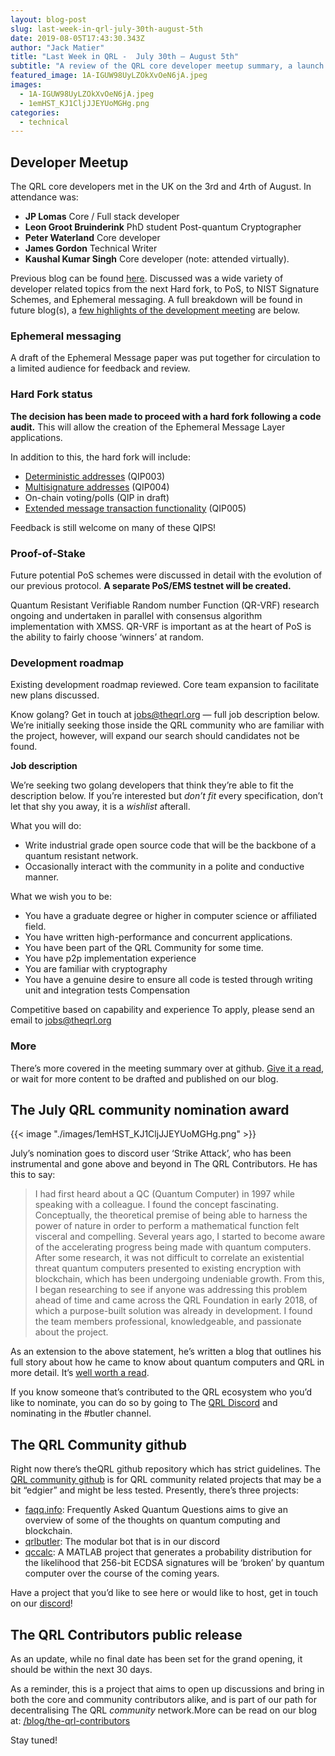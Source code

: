 ```yaml
---
layout: blog-post
slug: last-week-in-qrl-july-30th-august-5th
date: 2019-08-05T17:43:30.343Z
author: "Jack Matier"
title: "Last Week in QRL -  July 30th — August 5th"
subtitle: "A review of the QRL core developer meetup summary, a launch of the QRL community github, and the July QRL community nomination."
featured_image: 1A-IGUW98UyLZOkXvOeN6jA.jpeg
images:
  - 1A-IGUW98UyLZOkXvOeN6jA.jpeg
  - 1emHST_KJ1CljJJEYUoMGHg.png
categories:
  - technical
---
```


## Developer Meetup

The QRL core developers met in the UK on the 3rd and 4rth of August. In attendance was:

* **JP Lomas** Core / Full stack developer
* **Leon Groot Bruinderink** PhD student Post-quantum Cryptographer
* **Peter Waterland** Core developer
* **James Gordon** Technical Writer
* **Kaushal Kumar Singh** Core developer (note: attended virtually).

Previous blog can be found [here](/blog/the-qrl-developer-meetup). Discussed was a wide variety of developer related topics from the next Hard fork, to PoS, to NIST Signature Schemes, and Ephemeral messaging. A full breakdown will be found in future blog(s), a [few highlights of the development meeting](https://github.com/theQRL/dev-meetings/blob/master/2019/08/03-04.md) are below.

### Ephemeral messaging

A draft of the Ephemeral Message paper was put together for circulation to a limited audience for feedback and review.

### Hard Fork status

**The decision has been made to proceed with a hard fork following a code audit.** This will allow the creation of the Ephemeral Message Layer applications.

In addition to this, the hard fork will include:

* [Deterministic addresses](https://github.com/theQRL/qips/pull/5) (QIP003)
* [Multisignature addresses](https://github.com/theQRL/qips/pull/7) (QIP004)
* On-chain voting/polls (QIP in draft)
* [Extended message transaction functionality](https://github.com/theQRL/qips/pull/8) (QIP005)

Feedback is still welcome on many of these QIPS!

### Proof-of-Stake

Future potential PoS schemes were discussed in detail with the evolution of our previous protocol. **A separate PoS/EMS testnet will be created.**

Quantum Resistant Verifiable Random number Function (QR-VRF) research ongoing and undertaken in parallel with consensus algorithm implementation with XMSS. QR-VRF is important as at the heart of PoS is the ability to fairly choose ‘winners’ at random.

### Development roadmap

Existing development roadmap reviewed. Core team expansion to facilitate new plans discussed.

Know golang? Get in touch at jobs@theqrl.org — full job description below. We’re initially seeking those inside the QRL community who are familiar with the project, however, will expand our search should candidates not be found.

**Job description**

We’re seeking two golang developers that think they’re able to fit the description below. If you’re interested but *don’t fit* every specification, don’t let that shy you away, it is a *wishlist* afterall.

What you will do:

* Write industrial grade open source code that will be the backbone of a quantum resistant network.
* Occasionally interact with the community in a polite and conductive manner.

What we wish you to be:

* You have a graduate degree or higher in computer science or affiliated field.
* You have written high-performance and concurrent applications.
* You have been part of the QRL Community for some time.
* You have p2p implementation experience
* You are familiar with cryptography
* You have a genuine desire to ensure all code is tested through writing unit and integration tests Compensation

Competitive based on capability and experience To apply, please send an email to jobs@theqrl.org

### More

There’s more covered in the meeting summary over at github. [Give it a read,](https://github.com/theQRL/dev-meetings/blob/master/2019/08/03-04.md) or wait for more content to be drafted and published on our blog.

## The July QRL community nomination award

{{< image "./images/1emHST_KJ1CljJJEYUoMGHg.png" >}}

July’s nomination goes to discord user ‘Strike Attack’, who has been instrumental and gone above and beyond in The QRL Contributors. He has this to say:
> I had first heard about a QC (Quantum Computer) in 1997 while speaking with a colleague. I found the concept fascinating. Conceptually, the theoretical premise of being able to harness the power of nature in order to perform a mathematical function felt visceral and compelling.
> Several years ago, I started to become aware of the accelerating progress being made with quantum computers. After some research, it was not difficult to correlate an existential threat quantum computers presented to existing encryption with blockchain, which has been undergoing undeniable growth. From this, I began researching to see if anyone was addressing this problem ahead of time and came across the QRL Foundation in early 2018, of which a purpose-built solution was already in development. I found the team members professional, knowledgeable, and passionate about the project.

As an extension to the above statement, he’s written a blog that outlines his full story about how he came to know about quantum computers and QRL in more detail. It’s [well worth a read](https://medium.com/@MichaelStrike1978/i-had-first-heard-about-a-qc-quantum-computer-in-1997-while-speaking-with-a-colleague-8cadc4b16924).

If you know someone that’s contributed to the QRL ecosystem who you’d like to nominate, you can do so by going to The [QRL Discord](https://discord.gg/jBT6BEp) and nominating in the #butler channel.

## The QRL Community github

Right now there’s theQRL github repository which has strict guidelines. The [QRL community github](https://github.com/theqrl-community) is for QRL community related projects that may be a bit “edgier” and might be less tested. Presently, there’s three projects:

* [faqq.info](https://github.com/theqrl-community/faqq): Frequently Asked Quantum Questions aims to give an overview of some of the thoughts on quantum computing and blockchain.
* [qrlbutler](https://github.com/theqrl-community/qrlbutler): The modular bot that is in our discord
* [qccalc](https://github.com/theqrl-community/QCcalc): A MATLAB project that generates a probability distribution for the likelihood that 256-bit ECDSA signatures will be ‘broken’ by quantum computer over the course of the coming years.

Have a project that you’d like to see here or would like to host, get in touch on our [discord](https://discord.gg/jBT6BEp)!

## The QRL Contributors public release

As an update, while no final date has been set for the grand opening, it should be within the next 30 days.

As a reminder, this is a project that aims to open up discussions and bring in both the core and community contributors alike, and is part of our path for decentralising The QRL *community* network.More can be read on our blog at: [/blog/the-qrl-contributors](/blog/the-qrl-contributors)

Stay tuned!